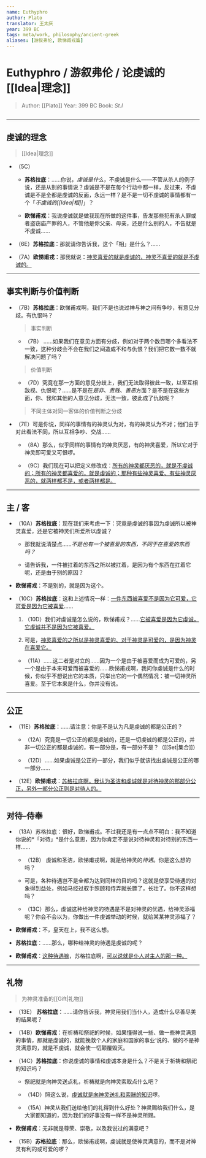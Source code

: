 ```yaml
---
name: Euthyphro
author: Plato
translator: 王太庆
year: 399 BC
tags: meta/work, philosophy/ancient-greek
aliases: [游叙弗伦, 欧悌甫戎篇]
---
```


# Euthyphro / 游叙弗伦 / 论虔诚的[[Idea|理念]]
> Author: [[Plato]]
> Year: 399 BC
> Book: $St. I$

```toc
```

---

## 虔诚的理念
> [[Idea|理念]]

- （5C）
	- **苏格拉底**：……你说，*虔诚是什么*，不虔诚是什么——不管从杀人的例子说，还是从别的事情说？虔诚是不是在每个行动中都一样，反过来，不虔诚是不是全都是虔诚的反面，永远一样？是不是一切不虔诚的事情都有一个「*不虔诚的[[Idea|相]]*」？

	- **欧悌甫戎**：我说虔诚就是做我现在所做的这件事，告发那些犯有杀人罪或者盗窃庙产罪的人，不管他是你父亲、母亲，还是什么别的人，不告就是不虔诚……

- （6E）**苏格拉底**：那就请你告诉我，这个「相」是什么？……
- （7A）**欧悌甫戎**：那我就说：<u>神灵喜爱的就是虔诚的，神灵不喜爱的就是不虔诚的。</u>

---

## 事实判断与价值判断

- （7B）**苏格拉底**：欧悌甫戎啊，我们不是也说过神与神之间有争吵，有意见分歧。有仇恨吗？

	> 事实判断

	 - （7B） ……如果我们在意见方面有分歧，例如对于两个数目哪个多看法不一致，这种分歧会不会在我们之间造成不和与仇恨？我们把它数一数不就解决问题了吗？

	> 价值判断

	- （7D）究竟在那一方面的意见分歧上，我们无法取得彼此一致，以至互相敌视、仇恨呢？……是不是在*是非、贵贱、善恶*方面？是不是在这些方面，你、我和其他的人意见分歧，无法一致，彼此成了仇敌呢？

	> 不同主体对同一客体的价值判断之分歧

- （7E）可是你说，同样的事情有的神灵认为对，有的神灵认为不对；他们由于对此看法不同，所以互相争吵、交战……

	- （8A）那么，似乎同样的事情有的神灵厌恶，有的神灵喜爱，所以它对于神灵即可爱又可恨啰。

	- （9C）我们现在可以把定义修改成：<u>所有的神灵都厌恶的，就是不虔诚的；所有的神灵都喜爱的，就是虔诚的；那种有些神灵喜爱、有些神灵厌恶的，就两样都不是，或者两样都是。</u>

---

## 主 / 客

- （10A）**苏格拉底**：现在我们来考虑一下：究竟是虔诚的事因为虔诚所以被神灵喜爱，还是它被神灵们所爱所以虔诚？

	- 那我就说清楚点……*不是也有一个被喜爱的东西，不同于在喜爱的东西吗？*

	- 请告诉我，一件被扛着的东西之所以被扛着，是因为有个东西在扛着它呢，还是由于别的原因？

- **欧悌甫戎**：不是别的，就是因为这个。

- （10C）**苏格拉底**：这和上述情况一样：<u>一件东西被喜爱不是因为它可爱，它可爱是因为它被喜爱</u>……

	1. （10D）我们对虔诚是怎么说的，欧悌甫戎？……<u>它被喜爱是因为它虔诚，它虔诚并不是因为它被喜爱。</u>

	2. 可是，<u>神灵喜爱的之所以是神灵喜爱的、对于神灵是可爱的，是因为神灵在喜爱它。</u>

	- （11A）……这二者是对立的……因为一个是由于被喜爱而成为可爱的，另一个是由于本来可爱而被喜爱的……欧悌甫戎啊，我问你虔诚是什么的时候，你似乎不想说出它的本质，只举出它的一个偶然情况：被一切神灵所喜爱。至于它本来是什么，你并没有说。

---

## 公正

- （11E）**苏格拉底**：……请注意：你是不是认为凡是虔诚的都是公正的？

	- （12A）究竟是一切公正的都是虔诚的，还是一切虔诚的都是公正的，并非一切公正的都是虔诚的，有一部分是，有一部分不是？（[[Set|集合]]）

	- （12D）……如果虔诚是公正的一部分，我们似乎就该找出虔诚是公正的哪一部分……

- （12E）**欧悌甫戎**：<u>苏格拉底啊，我认为圣洁和虔诚就是对待神灵的那部分公正，另外一部分公正则是对待人的。</u>

---

## 对待–侍奉

- （13A）苏格拉底：很好，欧悌甫戎。不过我还是有一点点不明白：我不知道你说的*「对待」*是什么意思，因为你肯定不是说对待神灵和对待别的东西一样……

	- （12B） 虔诚和圣洁，欧悌甫戎啊，就是给神灵的*待遇*。你是这么想的吗？

	- 可是，各种待遇岂不是全都为达到同样的目的吗？这就是使享受待遇的对象得到益处，例如马经过驭手照顾和侍弄就长膘了，长壮了。你不这样想吗？

	- （13C）那么，虔诚这种给神灵的待遇是不是对神灵的优遇，给神灵添福呢？你会不会以为，你做出一件虔诚举动的时候，就给某某神灵添福了？

- **欧悌甫戎**：不，皇天在上，我不这么想。

- **苏格拉底**：……那么，哪种给神灵的待遇是虔诚的呢？

- **欧悌甫戎**：<u>这种待遇嘛</u>，苏格拉底啊，<u>可以说就是仆人对主人的那一种。 </u>

---

## 	礼物

> 为神灵准备的[[Gift|礼物]]

- （13E） **苏格拉底**：……请你告诉我，神灵用我们当仆人，造成什么尽善尽美的结果呢？

- （14B）**欧悌甫戎**：在祈祷和祭祀的时候，如果懂得说一些、做一些神灵满意的事情，那就是虔诚的，就能挽救个人的家庭和国家的事业‘说的、做的不是神灵满意的，就是不虔诚，就会使一切颠覆毁灭。

- （14C）**苏格拉底**：你说虔诚的事情和虔诚本身是什么？不是关于祈祷和祭祀的知识吗？

	- 祭祀就是向神灵送点礼，祈祷就是向神灵索取点什么吧？

	- （14D）照这么说，<u>虔诚就是向神灵送礼和索酬的知识</u>啰。

	- （15A）神灵从我们送给他们的礼得到什么好处？神灵赐给我们什么，是大家都知道的，因为我们的好事没有一样不是神灵所赐。

- **欧悌甫戎**：无非就是尊荣、崇敬，以及我说过的满意吧？

- （15B）**苏格拉底**：那么，欧悌甫戎啊，虔诚就是使神灵满意的，而不是对神灵有利的或可爱的啰？

